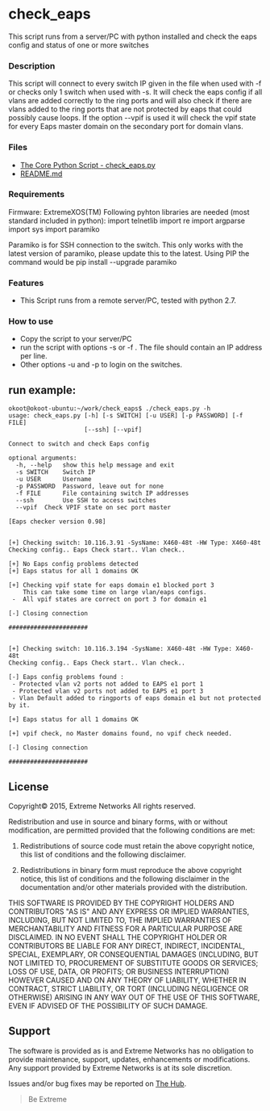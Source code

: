 # check_eaps
This script runs from a server/PC with python installed and check the eaps config and status of one or more switches

### Description
This script will connect to every switch IP given in the file when used with -f or checks only 1 switch when used with -s.
It will check the eaps config if all vlans are added correctly to the ring ports and will also check if there are vlans added 
to the ring ports that are not protected by eaps that could possibly cause loops.
If the option --vpif is used it will check the vpif state for every Eaps master domain on the secondary port for domain vlans.

### Files
* [The Core Python Script - check_eaps.py](check_eaps.py)
* [README.md](README.md)


### Requirements
Firmware: ExtremeXOS(TM)
Following pyhton libraries are needed (most standard included in python):
  import telnetlib
  import re
  import argparse
  import sys
  import paramiko
  
  Paramiko is for SSH connection to the switch. This only works with the latest version of paramiko, please update this to the latest.
  Using PIP the command would be pip install --upgrade paramiko

### Features
* This Script runs from a remote server/PC, tested with python 2.7.

### How to use
* Copy the script to your server/PC 
* run the script with options -s <switch IP> or -f <file>. The file should contain an IP address per line.
* Other options -u <username> and -p <password> to login on the switches.

## run example:
```
okoot@okoot-ubuntu:~/work/check_eaps$ ./check_eaps.py -h
usage: check_eaps.py [-h] [-s SWITCH] [-u USER] [-p PASSWORD] [-f FILE]
                     [--ssh] [--vpif]

Connect to switch and check Eaps config

optional arguments:
  -h, --help   show this help message and exit
  -s SWITCH    Switch IP
  -u USER      Username
  -p PASSWORD  Password, leave out for none
  -f FILE      File containing switch IP addresses
  --ssh        Use SSH to access switches
  --vpif  Check VPIF state on sec port master
  
[Eaps checker version 0.98]


[+] Checking switch: 10.116.3.91 -SysName: X460-48t -HW Type: X460-48t
Checking config.. Eaps Check start.. Vlan check..

[+] No Eaps config problems detected
[+] Eaps status for all 1 domains OK

[+] Checking vpif state for eaps domain e1 blocked port 3
    This can take some time on large vlan/eaps configs.
 -  All vpif states are correct on port 3 for domain e1

[-] Closing connection

######################


[+] Checking switch: 10.116.3.194 -SysName: X460-48t -HW Type: X460-48t
Checking config.. Eaps Check start.. Vlan check..

[-] Eaps config problems found : 
 - Protected vlan v2 ports not added to EAPS e1 port 1
 - Protected vlan v2 ports not added to EAPS e1 port 3
 - Vlan Default added to ringports of eaps domain e1 but not protected by it.

[+] Eaps status for all 1 domains OK

[+] vpif check, no Master domains found, no vpif check needed.

[-] Closing connection

######################

```

## License
Copyright© 2015, Extreme Networks
All rights reserved.

Redistribution and use in source and binary forms, with or without modification,
are permitted provided that the following conditions are met:

1. Redistributions of source code must retain the above copyright notice, this
list of conditions and the following disclaimer.

2. Redistributions in binary form must reproduce the above copyright notice,
this list of conditions and the following disclaimer in the documentation
and/or other materials provided with the distribution.

THIS SOFTWARE IS PROVIDED BY THE COPYRIGHT HOLDERS AND CONTRIBUTORS "AS IS" AND
ANY EXPRESS OR IMPLIED WARRANTIES, INCLUDING, BUT NOT LIMITED TO, THE IMPLIED
WARRANTIES OF MERCHANTABILITY AND FITNESS FOR A PARTICULAR PURPOSE ARE
DISCLAIMED. IN NO EVENT SHALL THE COPYRIGHT HOLDER OR CONTRIBUTORS BE LIABLE
FOR ANY DIRECT, INDIRECT, INCIDENTAL, SPECIAL, EXEMPLARY, OR CONSEQUENTIAL
DAMAGES (INCLUDING, BUT NOT LIMITED TO, PROCUREMENT OF SUBSTITUTE GOODS OR
SERVICES; LOSS OF USE, DATA, OR PROFITS; OR BUSINESS INTERRUPTION) HOWEVER
CAUSED AND ON ANY THEORY OF LIABILITY, WHETHER IN CONTRACT, STRICT LIABILITY,
OR TORT (INCLUDING NEGLIGENCE OR OTHERWISE) ARISING IN ANY WAY OUT OF THE USE
OF THIS SOFTWARE, EVEN IF ADVISED OF THE POSSIBILITY OF SUCH DAMAGE.

## Support
The software is provided as is and Extreme Networks has no obligation to provide
maintenance, support, updates, enhancements or modifications.
Any support provided by Extreme Networks is at its sole discretion.

Issues and/or bug fixes may be reported on [The Hub](https://community.extremenetworks.com/extreme).

>Be Extreme
